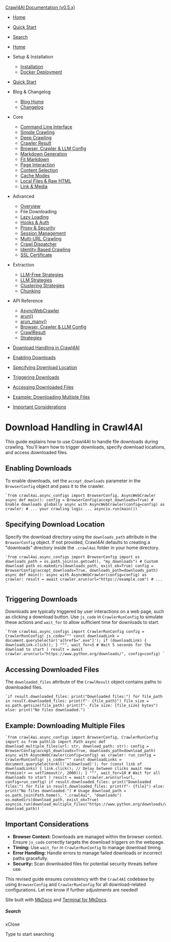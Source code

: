 [Crawl4AI Documentation (v0.5.x)](https://docs.crawl4ai.com/)

  * [ Home ](../..)
  * [ Quick Start ](../../core/quickstart/)
  * [ Search ](#)



  * [Home](../..)
  * Setup & Installation
    * [Installation](../../core/installation/)
    * [Docker Deployment](../../core/docker-deployment/)
  * [Quick Start](../../core/quickstart/)
  * Blog & Changelog
    * [Blog Home](../../blog/)
    * [Changelog](https://github.com/unclecode/crawl4ai/blob/main/CHANGELOG.md)
  * Core
    * [Command Line Interface](../../core/cli/)
    * [Simple Crawling](../../core/simple-crawling/)
    * [Deep Crawling](../../core/deep-crawling/)
    * [Crawler Result](../../core/crawler-result/)
    * [Browser, Crawler & LLM Config](../../core/browser-crawler-config/)
    * [Markdown Generation](../../core/markdown-generation/)
    * [Fit Markdown](../../core/fit-markdown/)
    * [Page Interaction](../../core/page-interaction/)
    * [Content Selection](../../core/content-selection/)
    * [Cache Modes](../../core/cache-modes/)
    * [Local Files & Raw HTML](../../core/local-files/)
    * [Link & Media](../../core/link-media/)
  * Advanced
    * [Overview](../advanced-features/)
    * File Downloading
    * [Lazy Loading](../lazy-loading/)
    * [Hooks & Auth](../hooks-auth/)
    * [Proxy & Security](../proxy-security/)
    * [Session Management](../session-management/)
    * [Multi-URL Crawling](../multi-url-crawling/)
    * [Crawl Dispatcher](../crawl-dispatcher/)
    * [Identity Based Crawling](../identity-based-crawling/)
    * [SSL Certificate](../ssl-certificate/)
  * Extraction
    * [LLM-Free Strategies](../../extraction/no-llm-strategies/)
    * [LLM Strategies](../../extraction/llm-strategies/)
    * [Clustering Strategies](../../extraction/clustring-strategies/)
    * [Chunking](../../extraction/chunking/)
  * API Reference
    * [AsyncWebCrawler](../../api/async-webcrawler/)
    * [arun()](../../api/arun/)
    * [arun_many()](../../api/arun_many/)
    * [Browser, Crawler & LLM Config](../../api/parameters/)
    * [CrawlResult](../../api/crawl-result/)
    * [Strategies](../../api/strategies/)



  * [Download Handling in Crawl4AI](#download-handling-in-crawl4ai)
  * [Enabling Downloads](#enabling-downloads)
  * [Specifying Download Location](#specifying-download-location)
  * [Triggering Downloads](#triggering-downloads)
  * [Accessing Downloaded Files](#accessing-downloaded-files)
  * [Example: Downloading Multiple Files](#example-downloading-multiple-files)
  * [Important Considerations](#important-considerations)



# Download Handling in Crawl4AI

This guide explains how to use Crawl4AI to handle file downloads during crawling. You'll learn how to trigger downloads, specify download locations, and access downloaded files.

## Enabling Downloads

To enable downloads, set the `accept_downloads` parameter in the `BrowserConfig` object and pass it to the crawler.

```
`from crawl4ai.async_configs import BrowserConfig, AsyncWebCrawler async def main(): config = BrowserConfig(accept_downloads=True) # Enable downloads globally async with AsyncWebCrawler(config=config) as crawler: # ... your crawling logic ... asyncio.run(main()) `
```

## Specifying Download Location

Specify the download directory using the `downloads_path` attribute in the `BrowserConfig` object. If not provided, Crawl4AI defaults to creating a "downloads" directory inside the `.crawl4ai` folder in your home directory.

```
`from crawl4ai.async_configs import BrowserConfig import os downloads_path = os.path.join(os.getcwd(), "my_downloads") # Custom download path os.makedirs(downloads_path, exist_ok=True) config = BrowserConfig(accept_downloads=True, downloads_path=downloads_path) async def main(): async with AsyncWebCrawler(config=config) as crawler: result = await crawler.arun(url="https://example.com") # ... `
```

## Triggering Downloads

Downloads are typically triggered by user interactions on a web page, such as clicking a download button. Use `js_code` in `CrawlerRunConfig` to simulate these actions and `wait_for` to allow sufficient time for downloads to start.

```
`from crawl4ai.async_configs import CrawlerRunConfig config = CrawlerRunConfig( js_code=""" const downloadLink = document.querySelector('a[href$=".exe"]'); if (downloadLink) { downloadLink.click(); } """, wait_for=5 # Wait 5 seconds for the download to start ) result = await crawler.arun(url="https://www.python.org/downloads/", config=config) `
```

## Accessing Downloaded Files

The `downloaded_files` attribute of the `CrawlResult` object contains paths to downloaded files.

```
`if result.downloaded_files: print("Downloaded files:") for file_path in result.downloaded_files: print(f"- {file_path}") file_size = os.path.getsize(file_path) print(f"- File size: {file_size} bytes") else: print("No files downloaded.") `
```

## Example: Downloading Multiple Files

```
`from crawl4ai.async_configs import BrowserConfig, CrawlerRunConfig import os from pathlib import Path async def download_multiple_files(url: str, download_path: str): config = BrowserConfig(accept_downloads=True, downloads_path=download_path) async with AsyncWebCrawler(config=config) as crawler: run_config = CrawlerRunConfig( js_code=""" const downloadLinks = document.querySelectorAll('a[download]'); for (const link of downloadLinks) { link.click(); // Delay between clicks await new Promise(r => setTimeout(r, 2000)); } """, wait_for=10 # Wait for all downloads to start ) result = await crawler.arun(url=url, config=run_config) if result.downloaded_files: print("Downloaded files:") for file in result.downloaded_files: print(f"- {file}") else: print("No files downloaded.") # Usage download_path = os.path.join(Path.home(), ".crawl4ai", "downloads") os.makedirs(download_path, exist_ok=True) asyncio.run(download_multiple_files("https://www.python.org/downloads/windows/", download_path)) `
```

## Important Considerations

  * **Browser Context:** Downloads are managed within the browser context. Ensure `js_code` correctly targets the download triggers on the webpage.
  * **Timing:** Use `wait_for` in `CrawlerRunConfig` to manage download timing.
  * **Error Handling:** Handle errors to manage failed downloads or incorrect paths gracefully.
  * **Security:** Scan downloaded files for potential security threats before use.



This revised guide ensures consistency with the `Crawl4AI` codebase by using `BrowserConfig` and `CrawlerRunConfig` for all download-related configurations. Let me know if further adjustments are needed!

Site built with [MkDocs](http://www.mkdocs.org) and [Terminal for MkDocs](https://github.com/ntno/mkdocs-terminal). 

##### Search

xClose

Type to start searching
